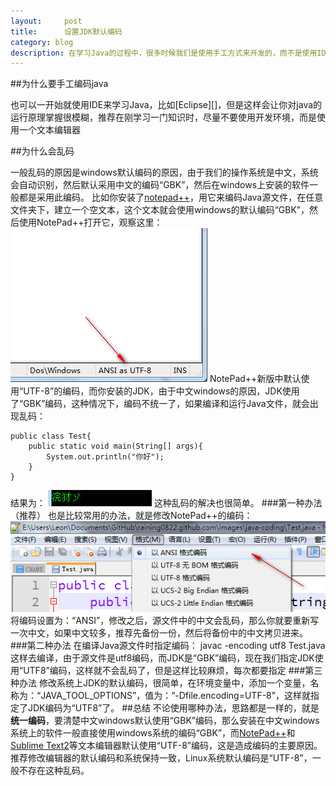 ```yaml
---
layout:     post
title:      设置JDK默认编码
category: blog
description: 在学习Java的过程中，很多时候我们是使用手工方式来开发的，而不是使用IDE，在windows上使用javac口令编码java源文件和使用java运行字节码文件，有时候会出现乱码问题。
---
```


##为什么要手工编码java

也可以一开始就使用IDE来学习Java，比如[Eclipse][]，但是这样会让你对java的运行原理掌握很模糊，推荐在刚学习一门知识时，尽量不要使用开发环境，而是使用一个文本编辑器

##为什么会乱码

一般乱码的原因是windows默认编码的原因，由于我们的操作系统是中文，系统会自动识别，然后默认采用中文的编码“GBK”，然后在windows上安装的软件一般都是采用此编码。
比如你安装了[notepad++][]，用它来编码Java源文件，在任意文件夹下，建立一个空文本，这个文本就会使用windows的默认编码“GBK”，然后使用NotePad++打开它，观察这里：
![](/images/java-coding/2013-09-23_115411.jpg)
NotePad++新版中默认使用“UTF-8”的编码，而你安装的JDK，由于中文windows的原因，JDK使用了“GBK”编码，这种情况下，编码不统一了，如果编译和运行Java文件，就会出现乱码：

    public class Test{
	    public static void main(String[] args){
		    System.out.println("你好");
	    }
	}
结果为：
![](/images/java-coding/2013-09-23_113846.jpg)
这种乱码的解决也很简单。
###第一种办法（推荐）
也是比较常用的办法，就是修改NotePad++的编码：
![](/images/java-coding/2013-09-23_114039.jpg)
将编码设置为：“ANSI”，修改之后，源文件中的中文会乱码，那么你就要重新写一次中文，如果中文较多，推荐先备份一份，然后将备份中的中文拷贝进来。
###第二种办法
在编译Java源文件时指定编码：
	javac -encoding utf8 Test.java
这样去编译，由于源文件是utf8编码，而JDK是“GBK”编码，现在我们指定JDK使用“UTF8”编码，这样就不会乱码了，但是这样比较麻烦，每次都要指定
###第三种办法
修改系统上JDK的默认编码，很简单，在环境变量中，添加一个变量，名称为：“JAVA_TOOL_OPTIONS”，值为：“-Dfile.encoding=UTF-8”，这样就指定了JDK编码为“UTF8”了。
##总结
不论使用哪种办法，思路都是一样的，就是**统一编码**，要清楚中文windows默认使用“GBK”编码，那么安装在中文windows系统上的软件一般直接使用windows系统的编码“GBK”，而[NotePad++][]和[Sublime Text2][]等文本编辑器默认使用“UTF-8”编码，这是造成编码的主要原因。推荐修改编辑器的默认编码和系统保持一致，Linux系统默认编码是“UTF-8”，一般不存在这种乱码。



[NotePad++]: http://notepad-plus-plus.org/
[Sublime Text2]: http://www.sublimetext.com/2